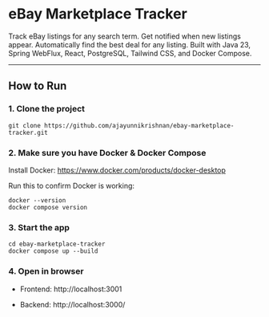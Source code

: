# eBay Marketplace Tracker

Track eBay listings for any search term. Get notified when new listings appear. Automatically find the best deal for any listing. Built with Java 23, Spring WebFlux, React, PostgreSQL, Tailwind CSS, and Docker Compose.

---

## How to Run

### 1. Clone the project

```
git clone https://github.com/ajayunnikrishnan/ebay-marketplace-tracker.git
```

### 2. Make sure you have Docker & Docker Compose

Install Docker: https://www.docker.com/products/docker-desktop

Run this to confirm Docker is working:
```
docker --version
docker compose version
```

### 3. Start the app
```
cd ebay-marketplace-tracker
docker compose up --build
```
### 4. Open in browser

- Frontend: http://localhost:3001

- Backend: http://localhost:3000/
